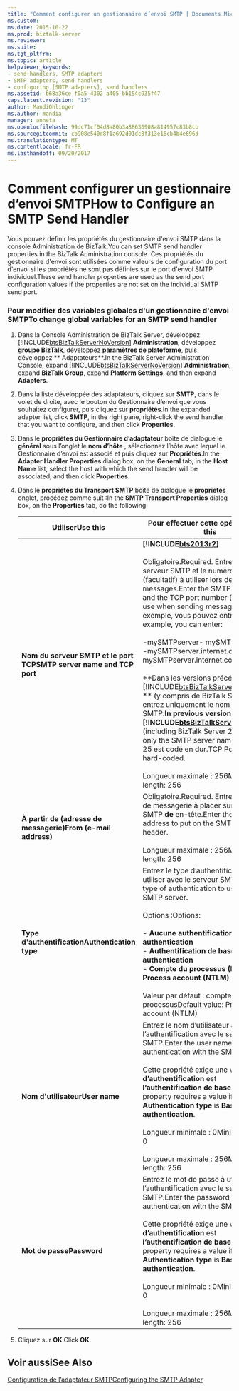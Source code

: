 ```yaml
---
title: "Comment configurer un gestionnaire d’envoi SMTP | Documents Microsoft"
ms.custom: 
ms.date: 2015-10-22
ms.prod: biztalk-server
ms.reviewer: 
ms.suite: 
ms.tgt_pltfrm: 
ms.topic: article
helpviewer_keywords:
- send handlers, SMTP adapters
- SMTP adapters, send handlers
- configuring [SMTP adapters], send handlers
ms.assetid: b68a36ce-f0a5-4302-a405-bb154c935f47
caps.latest.revision: "13"
author: MandiOhlinger
ms.author: mandia
manager: anneta
ms.openlocfilehash: 99dc71cf04d8a80b3a88630908a814957c83b8cb
ms.sourcegitcommit: cb908c540d8f1a692d01dc8f313e16cb4b4e696d
ms.translationtype: MT
ms.contentlocale: fr-FR
ms.lasthandoff: 09/20/2017
---
```

# <a name="how-to-configure-an-smtp-send-handler"></a><span data-ttu-id="44fb6-102">Comment configurer un gestionnaire d’envoi SMTP</span><span class="sxs-lookup"><span data-stu-id="44fb6-102">How to Configure an SMTP Send Handler</span></span>
<span data-ttu-id="44fb6-103">Vous pouvez définir les propriétés du gestionnaire d'envoi SMTP dans la console Administration de BizTalk.</span><span class="sxs-lookup"><span data-stu-id="44fb6-103">You can set SMTP send handler properties in the BizTalk Administration console.</span></span> <span data-ttu-id="44fb6-104">Ces propriétés du gestionnaire d'envoi sont utilisées comme valeurs de configuration du port d'envoi si les propriétés ne sont pas définies sur le port d'envoi SMTP individuel.</span><span class="sxs-lookup"><span data-stu-id="44fb6-104">These send handler properties are used as the send port configuration values if the properties are not set on the individual SMTP send port.</span></span>  
  
### <a name="to-change-global-variables-for-an-smtp-send-handler"></a><span data-ttu-id="44fb6-105">Pour modifier des variables globales d'un gestionnaire d'envoi SMTP</span><span class="sxs-lookup"><span data-stu-id="44fb6-105">To change global variables for an SMTP send handler</span></span>  
  
1.  <span data-ttu-id="44fb6-106">Dans la Console Administration de BizTalk Server, développez [!INCLUDE[btsBizTalkServerNoVersion](../includes/btsbiztalkservernoversion-md.md)] **Administration**, développez **groupe BizTalk**, développez **paramètres de plateforme**, puis développez ** Adaptateurs**.</span><span class="sxs-lookup"><span data-stu-id="44fb6-106">In the BizTalk Server Administration Console, expand [!INCLUDE[btsBizTalkServerNoVersion](../includes/btsbiztalkservernoversion-md.md)] **Administration**, expand **BizTalk Group**, expand **Platform Settings**, and then expand **Adapters**.</span></span>  
  
2.  <span data-ttu-id="44fb6-107">Dans la liste développée des adaptateurs, cliquez sur **SMTP**, dans le volet de droite, avec le bouton du Gestionnaire d’envoi que vous souhaitez configurer, puis cliquez sur **propriétés**.</span><span class="sxs-lookup"><span data-stu-id="44fb6-107">In the expanded adapter list, click **SMTP**, in the right pane, right-click the send handler that you want to configure, and then click **Properties**.</span></span>  
  
3.  <span data-ttu-id="44fb6-108">Dans le **propriétés du Gestionnaire d’adaptateur** boîte de dialogue le **général** sous l’onglet le **nom d’hôte** , sélectionnez l’hôte avec lequel le Gestionnaire d’envoi est associé et puis cliquez sur **Propriétés**.</span><span class="sxs-lookup"><span data-stu-id="44fb6-108">In the **Adapter Handler Properties** dialog box, on the **General** tab, in the **Host Name** list, select the host with which the send handler will be associated, and then click **Properties**.</span></span>  
  
4.  <span data-ttu-id="44fb6-109">Dans le **propriétés du Transport SMTP** boîte de dialogue le **propriétés** onglet, procédez comme suit :</span><span class="sxs-lookup"><span data-stu-id="44fb6-109">In the **SMTP Transport Properties** dialog box, on the **Properties** tab, do the following:</span></span>  
  
    |<span data-ttu-id="44fb6-110">Utiliser</span><span class="sxs-lookup"><span data-stu-id="44fb6-110">Use this</span></span>|<span data-ttu-id="44fb6-111">Pour effectuer cette opération</span><span class="sxs-lookup"><span data-stu-id="44fb6-111">To do this</span></span>|  
    |--------------|----------------|  
    |<span data-ttu-id="44fb6-112">**Nom du serveur SMTP et le port TCP**</span><span class="sxs-lookup"><span data-stu-id="44fb6-112">**SMTP server name and TCP port**</span></span>|**[!INCLUDE[bts2013r2](../includes/bts2013r2-md.md)]**<br /><br /> <span data-ttu-id="44fb6-113">Obligatoire.</span><span class="sxs-lookup"><span data-stu-id="44fb6-113">Required.</span></span> <span data-ttu-id="44fb6-114">Entrez le nom du serveur SMTP et le numéro de port TCP (facultatif) à utiliser lors de l’envoi de messages.</span><span class="sxs-lookup"><span data-stu-id="44fb6-114">Enter the SMTP server  name and the TCP port number (optional) to use when sending messages.</span></span> <span data-ttu-id="44fb6-115">Par exemple, vous pouvez entrer :</span><span class="sxs-lookup"><span data-stu-id="44fb6-115">For example, you can enter:</span></span><br /><br /> <span data-ttu-id="44fb6-116">-mySMTPserver</span><span class="sxs-lookup"><span data-stu-id="44fb6-116">-   mySMTPserver</span></span><br /><span data-ttu-id="44fb6-117">-mySMTPserver.internet.com:2525</span><span class="sxs-lookup"><span data-stu-id="44fb6-117">-   mySMTPserver.internet.com:2525</span></span><br /><br /> <span data-ttu-id="44fb6-118">**Dans les versions précédentes de [!INCLUDE[btsBizTalkServerNoVersion](../includes/btsbiztalkservernoversion-md.md)] ** (y compris de BizTalk Server 2013), entrez uniquement le nom du serveur SMTP.</span><span class="sxs-lookup"><span data-stu-id="44fb6-118">**In previous versions of [!INCLUDE[btsBizTalkServerNoVersion](../includes/btsbiztalkservernoversion-md.md)]** (including BizTalk Server 2013), enter only the SMTP server name.</span></span> <span data-ttu-id="44fb6-119">Port TCP 25 est codé en dur.</span><span class="sxs-lookup"><span data-stu-id="44fb6-119">TCP Port 25 is hard-coded.</span></span><br /><br /> <span data-ttu-id="44fb6-120">Longueur maximale : 256</span><span class="sxs-lookup"><span data-stu-id="44fb6-120">Maximum length: 256</span></span>|  
    |<span data-ttu-id="44fb6-121">**À partir de (adresse de messagerie)**</span><span class="sxs-lookup"><span data-stu-id="44fb6-121">**From (e-mail address)**</span></span>|<span data-ttu-id="44fb6-122">Obligatoire.</span><span class="sxs-lookup"><span data-stu-id="44fb6-122">Required.</span></span> <span data-ttu-id="44fb6-123">Entrez l’adresse de messagerie à placer sur le protocole SMTP **de** en-tête.</span><span class="sxs-lookup"><span data-stu-id="44fb6-123">Enter the e-mail address to put on the SMTP **From** header.</span></span><br /><br /> <span data-ttu-id="44fb6-124">Longueur maximale : 256</span><span class="sxs-lookup"><span data-stu-id="44fb6-124">Maximum length: 256</span></span>|  
    |<span data-ttu-id="44fb6-125">**Type d'authentification**</span><span class="sxs-lookup"><span data-stu-id="44fb6-125">**Authentication type**</span></span>|<span data-ttu-id="44fb6-126">Entrez le type d’authentification à utiliser avec le serveur SMTP.</span><span class="sxs-lookup"><span data-stu-id="44fb6-126">Enter the type of authentication to use with the SMTP server.</span></span><br /><br /> <span data-ttu-id="44fb6-127">Options :</span><span class="sxs-lookup"><span data-stu-id="44fb6-127">Options:</span></span><br /><br /> <span data-ttu-id="44fb6-128">-   **Aucune authentification**</span><span class="sxs-lookup"><span data-stu-id="44fb6-128">-   **No authentication**</span></span><br /><span data-ttu-id="44fb6-129">-   **Authentification de base**</span><span class="sxs-lookup"><span data-stu-id="44fb6-129">-   **Basic authentication**</span></span><br /><span data-ttu-id="44fb6-130">-   **Compte du processus (NTLM)**</span><span class="sxs-lookup"><span data-stu-id="44fb6-130">-   **Process account (NTLM)**</span></span><br /><br /> <span data-ttu-id="44fb6-131">Valeur par défaut : compte (NTLM) de processus</span><span class="sxs-lookup"><span data-stu-id="44fb6-131">Default value: Process account (NTLM)</span></span>|  
    |<span data-ttu-id="44fb6-132">**Nom d'utilisateur**</span><span class="sxs-lookup"><span data-stu-id="44fb6-132">**User name**</span></span>|<span data-ttu-id="44fb6-133">Entrez le nom d’utilisateur à utiliser pour l’authentification avec le serveur SMTP.</span><span class="sxs-lookup"><span data-stu-id="44fb6-133">Enter the user name to use for authentication with the SMTP server.</span></span><br /><br /> <span data-ttu-id="44fb6-134">Cette propriété exige une valeur si **type d’authentification** est **l’authentification de base**.</span><span class="sxs-lookup"><span data-stu-id="44fb6-134">This property requires a value if **Authentication type** is **Basic authentication**.</span></span><br /><br /> <span data-ttu-id="44fb6-135">Longueur minimale : 0</span><span class="sxs-lookup"><span data-stu-id="44fb6-135">Minimum length: 0</span></span><br /><br /> <span data-ttu-id="44fb6-136">Longueur maximale : 256</span><span class="sxs-lookup"><span data-stu-id="44fb6-136">Maximum length: 256</span></span>|  
    |<span data-ttu-id="44fb6-137">**Mot de passe**</span><span class="sxs-lookup"><span data-stu-id="44fb6-137">**Password**</span></span>|<span data-ttu-id="44fb6-138">Entrez le mot de passe à utiliser pour l’authentification avec le serveur SMTP.</span><span class="sxs-lookup"><span data-stu-id="44fb6-138">Enter the password to use for authentication with the SMTP server.</span></span><br /><br /> <span data-ttu-id="44fb6-139">Cette propriété exige une valeur si **type d’authentification** est **l’authentification de base**.</span><span class="sxs-lookup"><span data-stu-id="44fb6-139">This property requires a value if **Authentication type** is **Basic authentication**.</span></span><br /><br /> <span data-ttu-id="44fb6-140">Longueur minimale : 0</span><span class="sxs-lookup"><span data-stu-id="44fb6-140">Minimum length: 0</span></span><br /><br /> <span data-ttu-id="44fb6-141">Longueur maximale : 256</span><span class="sxs-lookup"><span data-stu-id="44fb6-141">Maximum length: 256</span></span>|  
  
5.  <span data-ttu-id="44fb6-142">Cliquez sur **OK**.</span><span class="sxs-lookup"><span data-stu-id="44fb6-142">Click **OK**.</span></span>  
  
## <a name="see-also"></a><span data-ttu-id="44fb6-143">Voir aussi</span><span class="sxs-lookup"><span data-stu-id="44fb6-143">See Also</span></span>  
 [<span data-ttu-id="44fb6-144">Configuration de l’adaptateur SMTP</span><span class="sxs-lookup"><span data-stu-id="44fb6-144">Configuring the SMTP Adapter</span></span>](../core/configuring-the-smtp-adapter.md)